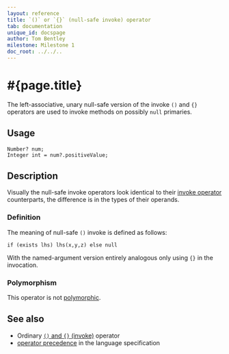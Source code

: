 ```yaml
---
layout: reference
title: `()` or `{}` (null-safe invoke) operator
tab: documentation
unique_id: docspage
author: Tom Bentley
milestone: Milestone 1
doc_root: ../../..
---
```


# #{page.title}

The left-associative, unary null-safe version of the invoke 
`()` and `{}` operators are used to invoke methods on possibly `null`
primaries.

## Usage 

    Number? num;
    Integer int = num?.positiveValue;

## Description

Visually the null-safe invoke operators look identical to their
[invoke operator](../invoke) counterparts, the difference is in the
types of their operands.

### Definition

The meaning of null-safe `()` invoke is defined as follows:

    if (exists lhs) lhs(x,y,z) else null

With the named-argument version entirely analogous only using `{}` in the 
invocation.

### Polymorphism

This operator is not [polymorphic](#{page.doc_root}/reference/operator/operator-polymorphism). 

## See also

* Ordinary [`()` and `{}` (invoke)](../invoke) operator
* [operator precedence](#{page.doc_root}/#{site.urls.spec_relative}#operatorprecedence) in the 
  language specification
